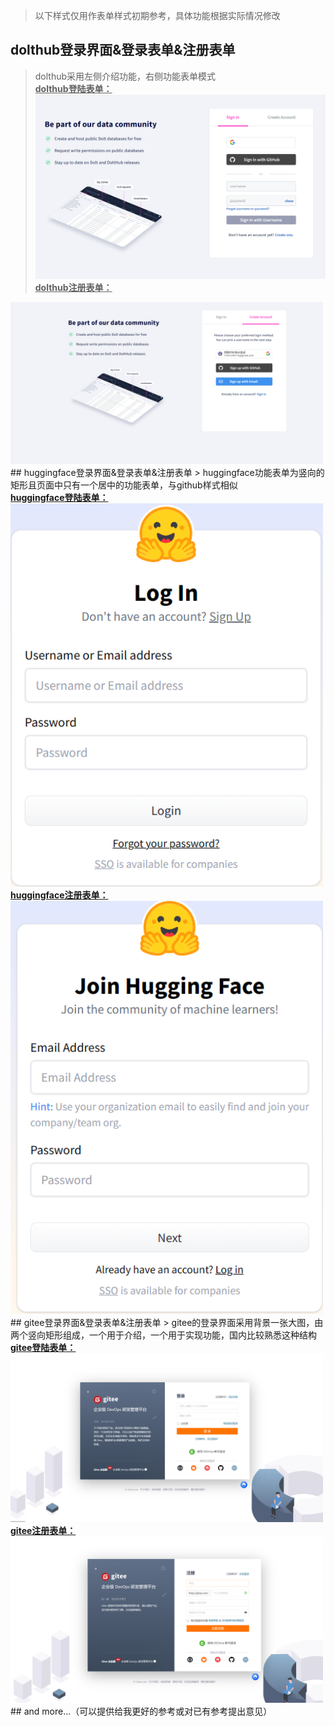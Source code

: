 > 以下样式仅用作表单样式初期参考，具体功能根据实际情况修改<br>

## dolthub登录界面&登录表单&注册表单
> dolthub采用左侧介绍功能，右侧功能表单模式<br>
<u><strong>dolthub登陆表单：</strong></u>
<img src="image.png" alt="dolthub登录界面&登录表单" style="width: 500px;"><br>
<u><strong>dolthub注册表单：</strong></u>
<img src="image-1.png" alt="dolthub登录界面&登录表单" style="width: 500px;">
## huggingface登录界面&登录表单&注册表单
> huggingface功能表单为竖向的矩形且页面中只有一个居中的功能表单，与github样式相似<br>
<u><strong>huggingface登陆表单：</strong></u>
<img src="image-2.png" alt="huggingface登录界面&登录表单" style="width: 500px;"><br>
<u><strong>huggingface注册表单：</strong></u>
<img src="image-3.png" alt="huggingface登录界面&登录表单" style="width: 500px;">
## gitee登录界面&登录表单&注册表单
> gitee的登录界面采用背景一张大图，由两个竖向矩形组成，一个用于介绍，一个用于实现功能，国内比较熟悉这种结构<br>
<u><strong>gitee登陆表单：</strong></u>
<img src="image-4.png" alt="gitee登录界面&登录表单" style="width: 500px;"><br>
<u><strong>gitee注册表单：</strong></u>
<img src="image-5.png" alt="gitee登录界面&登录表单" style="width: 500px;">
## and more...（可以提供给我更好的参考或对已有参考提出意见）